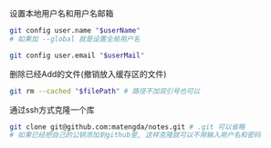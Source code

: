 设置本地用户名和用户名邮箱

```bash
git config user.name "$userName"
# 如果加 --global 就是设置全局用户名
```
```bash
git config user.email "$userMail"
```

删除已经Add的文件(撤销放入缓存区的文件)

```bash
git rm --cached "$filePath" # 路径不加双引号也可以
```

通过ssh方式克隆一个库

```bash
git clone git@github.com:matengda/notes.git # .git 可以省略
# 如果已经把自己的公钥添加到github里, 这样克隆就可以不用输入用户名和密码
```

